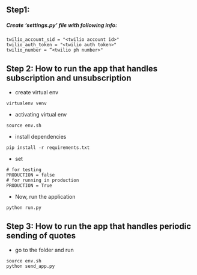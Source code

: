 Step1:
------
##### Create ‘settings.py’ file with following info:
```
twilio_account_sid = "<twilio account id>"
twilio_auth_token = "<twilio auth token>"
twilio_number = “<twilio ph number>"
```

Step 2: How to run the app that handles subscription and unsubscription
----------
* create virtual env
```
virtualenv venv
```
* activating virtual env
```
source env.sh
```
* install dependencies
```
pip install -r requirements.txt
```
* set
```
# for testing
PRODUCTION = false
# for running in production
PRODUCTION = True
```
* Now, run the application
```
python run.py
```

Step 3:  How to run the app that handles periodic sending of quotes
---------
* go to the folder and run
```
source env.sh
python send_app.py
```
